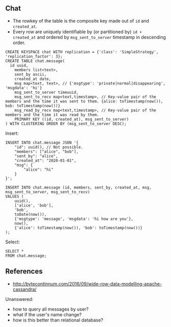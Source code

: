## Chat

- The rowkey of the table is the composite key made out of `id` and `created_at`.
- Every row are uniquely identifiable by (or partitioned by) `id + created_at` and ordered by `msg_sent_to_server` timestamp in descending order.

```CQL
CREATE KEYSPACE chat WITH replication = {'class': 'SimpleStrategy', 'replication_factor': 3};
CREATE TABLE chat.message(
  id uuid,
	members list<text>,
	sent_by ascii,
	created_at date,
	msg map<text, text>, // {'msgtype': 'private|normal|disappearing', 'msgdata': 'hi'}
	msg_sent_to_server timeuuid,
	msg_sent_to_recv map<text,timestamp>, // Key-value pair of the members and the time it was sent to them. {alice: toTimestamp(now()), bob: toTimestamp(now())}
	msg_read_by_recv map<text,timestamp>, // Key-value pair of the members and the time it was read by them.
	PRIMARY KEY ((id, created_at), msg_sent_to_server)
) WITH CLUSTERING ORDER BY (msg_sent_to_server DESC);
```

Insert:
```cql
INSERT INTO chat.message JSON '{
	"id": uuid(), // Not possible.
	"members": ["alice", "bob"],
	"sent_by": "alice",
	"created_at": "2020-01-01",
	"msg": {
		"alice": "hi"
	}
}';

INSERT INTO chat.message (id, members, sent_by, created_at, msg, msg_sent_to_server, msg_sent_to_recv)
VALUES (
	uuid(),
	['alice', 'bob'],
	'bob',
	toDate(now()),
	{'msgtype': 'message', 'msgdata': 'hi how are you'},
	now(),
	{'alice': toTimestamp(now()), 'bob': toTimestamp(now())}
);
```

Select:

```cql
SELECT *
FROM chat.message;
```

## References
- http://bytecontinnum.com/2016/09/wide-row-data-modelling-apache-cassandra/


Unanswered:
- how to query all messages by user?
- what if the user's name change?
- how is this better than relational database?
